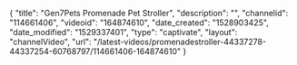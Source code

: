 {
    "title": "Gen7Pets Promenade Pet Stroller",
    "description": "",
    "channelid": "114661406",
    "videoid": "164874610",
    "date_created": "1528903425",
    "date_modified": "1529337401",
    "type": "captivate",
    "layout": "channelVideo",
    "url": "\/latest-videos\/promenadestroller-44337278-44337254-60768797\/114661406-164874610"
}